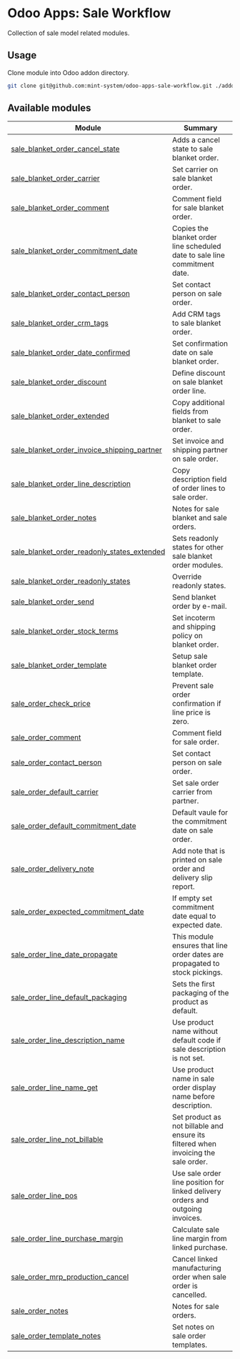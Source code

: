 # Odoo Apps: Sale Workflow

Collection of sale model related modules.

## Usage

Clone module into Odoo addon directory.

```bash
git clone git@github.com:mint-system/odoo-apps-sale-workflow.git ./addons/sale_workflow
```

## Available modules

| Module | Summary |
| --- | --- |
| [sale_blanket_order_cancel_state](sale_blanket_order_cancel_state) |         Adds a cancel state to sale blanket order. |
| [sale_blanket_order_carrier](sale_blanket_order_carrier) |         Set carrier on sale blanket order. |
| [sale_blanket_order_comment](sale_blanket_order_comment) |         Comment field for sale blanket order. |
| [sale_blanket_order_commitment_date](sale_blanket_order_commitment_date) |         Copies the blanket order line scheduled date to sale line commitment date. |
| [sale_blanket_order_contact_person](sale_blanket_order_contact_person) |         Set contact person on sale order. |
| [sale_blanket_order_crm_tags](sale_blanket_order_crm_tags) |         Add CRM tags to sale blanket order. |
| [sale_blanket_order_date_confirmed](sale_blanket_order_date_confirmed) |         Set confirmation date on sale blanket order. |
| [sale_blanket_order_discount](sale_blanket_order_discount) |         Define discount on sale blanket order line. |
| [sale_blanket_order_extended](sale_blanket_order_extended) |         Copy additional fields from blanket to sale order. |
| [sale_blanket_order_invoice_shipping_partner](sale_blanket_order_invoice_shipping_partner) |         Set invoice and shipping partner on sale order. |
| [sale_blanket_order_line_description](sale_blanket_order_line_description) |         Copy description field of order lines to sale order. |
| [sale_blanket_order_notes](sale_blanket_order_notes) |         Notes for sale blanket and sale orders. |
| [sale_blanket_order_readonly_states_extended](sale_blanket_order_readonly_states_extended) |         Sets readonly states for other sale blanket order modules. |
| [sale_blanket_order_readonly_states](sale_blanket_order_readonly_states) |         Override readonly states. |
| [sale_blanket_order_send](sale_blanket_order_send) |         Send blanket order by e-mail. |
| [sale_blanket_order_stock_terms](sale_blanket_order_stock_terms) |         Set incoterm and shipping policy on blanket order. |
| [sale_blanket_order_template](sale_blanket_order_template) |         Setup sale blanket order template. |
| [sale_order_check_price](sale_order_check_price) |         Prevent sale order confirmation if line price is zero. |
| [sale_order_comment](sale_order_comment) |         Comment field for sale order. |
| [sale_order_contact_person](sale_order_contact_person) |         Set contact person on sale order. |
| [sale_order_default_carrier](sale_order_default_carrier) |         Set sale order carrier from partner. |
| [sale_order_default_commitment_date](sale_order_default_commitment_date) |         Default vaule for the commitment date on sale order. |
| [sale_order_delivery_note](sale_order_delivery_note) |         Add note that is printed on sale order and delivery slip report. |
| [sale_order_expected_commitment_date](sale_order_expected_commitment_date) |         If empty set commitment date equal to expected date. |
| [sale_order_line_date_propagate](sale_order_line_date_propagate) |         This module ensures that line order dates are propagated to stock pickings. |
| [sale_order_line_default_packaging](sale_order_line_default_packaging) |         Sets the first packaging of the product as default. |
| [sale_order_line_description_name](sale_order_line_description_name) |         Use product name without default code if sale description is not set. |
| [sale_order_line_name_get](sale_order_line_name_get) |         Use product name in sale order display name before description. |
| [sale_order_line_not_billable](sale_order_line_not_billable) |         Set product as not billable and ensure its filtered when invoicing the sale order. |
| [sale_order_line_pos](sale_order_line_pos) |         Use sale order line position for linked delivery orders and outgoing invoices. |
| [sale_order_line_purchase_margin](sale_order_line_purchase_margin) |         Calculate sale line margin from linked purchase. |
| [sale_order_mrp_production_cancel](sale_order_mrp_production_cancel) |         Cancel linked manufacturing order when sale order is cancelled. |
| [sale_order_notes](sale_order_notes) |         Notes for sale orders. |
| [sale_order_template_notes](sale_order_template_notes) |         Set notes on sale order templates. |
